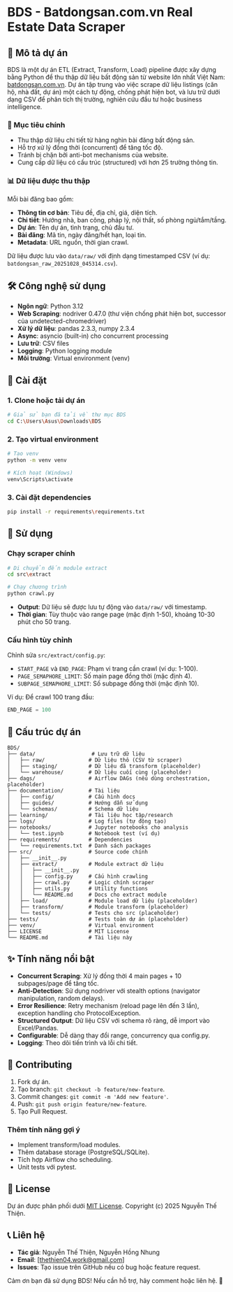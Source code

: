 # BDS - Batdongsan.com.vn Real Estate Data Scraper

## 📖 Mô tả dự án

BDS là một dự án ETL (Extract, Transform, Load) pipeline được xây dựng bằng Python để thu thập dữ liệu bất động sản từ website lớn nhất Việt Nam: [batdongsan.com.vn](https://batdongsan.com.vn). Dự án tập trung vào việc scrape dữ liệu listings (căn hộ, nhà đất, dự án) một cách tự động, chống phát hiện bot, và lưu trữ dưới dạng CSV để phân tích thị trường, nghiên cứu đầu tư hoặc business intelligence.

### 🎯 Mục tiêu chính
- Thu thập dữ liệu chi tiết từ hàng nghìn bài đăng bất động sản.
- Hỗ trợ xử lý đồng thời (concurrent) để tăng tốc độ.
- Tránh bị chặn bởi anti-bot mechanisms của website.
- Cung cấp dữ liệu có cấu trúc (structured) với hơn 25 trường thông tin.

### 📊 Dữ liệu được thu thập
Mỗi bài đăng bao gồm:
- **Thông tin cơ bản**: Tiêu đề, địa chỉ, giá, diện tích.
- **Chi tiết**: Hướng nhà, ban công, pháp lý, nội thất, số phòng ngủ/tắm/tầng.
- **Dự án**: Tên dự án, tình trạng, chủ đầu tư.
- **Bài đăng**: Mã tin, ngày đăng/hết hạn, loại tin.
- **Metadata**: URL nguồn, thời gian crawl.

Dữ liệu được lưu vào `data/raw/` với định dạng timestamped CSV (ví dụ: `batdongsan_raw_20251028_045314.csv`).

## 🛠️ Công nghệ sử dụng
- **Ngôn ngữ**: Python 3.12
- **Web Scraping**: nodriver 0.47.0 (thư viện chống phát hiện bot, successor của undetected-chromedriver)
- **Xử lý dữ liệu**: pandas 2.3.3, numpy 2.3.4
- **Async**: asyncio (built-in) cho concurrent processing
- **Lưu trữ**: CSV files
- **Logging**: Python logging module
- **Môi trường**: Virtual environment (venv)

## 🚀 Cài đặt

### 1. Clone hoặc tải dự án
```bash
# Giả sử bạn đã tải về thư mục BDS
cd C:\Users\Asus\Downloads\BDS
```

### 2. Tạo virtual environment
```bash
# Tạo venv
python -m venv venv

# Kích hoạt (Windows)
venv\Scripts\activate
```

### 3. Cài đặt dependencies
```bash
pip install -r requirements\requirements.txt
```

## 📝 Sử dụng

### Chạy scraper chính
```bash
# Di chuyển đến module extract
cd src\extract

# Chạy chương trình
python crawl.py
```

- **Output**: Dữ liệu sẽ được lưu tự động vào `data/raw/` với timestamp.
- **Thời gian**: Tùy thuộc vào range page (mặc định 1-50), khoảng 10-30 phút cho 50 trang.

### Cấu hình tùy chỉnh
Chỉnh sửa `src/extract/config.py`:
- `START_PAGE` và `END_PAGE`: Phạm vi trang cần crawl (ví dụ: 1-100).
- `PAGE_SEMAPHORE_LIMIT`: Số main page đồng thời (mặc định 4).
- `SUBPAGE_SEMAPHORE_LIMIT`: Số subpage đồng thời (mặc định 10).

Ví dụ: Để crawl 100 trang đầu:
```python
END_PAGE = 100
```

## 📁 Cấu trúc dự án

```
BDS/
├── data/                  # Lưu trữ dữ liệu
│   ├── raw/              # Dữ liệu thô (CSV từ scraper)
│   ├── staging/          # Dữ liệu đã transform (placeholder)
│   └── warehouse/        # Dữ liệu cuối cùng (placeholder)
├── dags/                 # Airflow DAGs (nếu dùng orchestration, placeholder)
├── documentation/        # Tài liệu
│   ├── config/           # Cấu hình docs
│   ├── guides/           # Hướng dẫn sử dụng
│   └── schemas/          # Schema dữ liệu
├── learning/             # Tài liệu học tập/research
├── logs/                 # Log files (tự động tạo)
├── notebooks/            # Jupyter notebooks cho analysis
│   └── test.ipynb        # Notebook test (ví dụ)
├── requirements/         # Dependencies
│   └── requirements.txt  # Danh sách packages
├── src/                  # Source code chính
│   ├── __init__.py
│   ├── extract/          # Module extract dữ liệu
│   │   ├── __init__.py
│   │   ├── config.py     # Cấu hình crawling
│   │   ├── crawl.py      # Logic chính scraper
│   │   ├── utils.py      # Utility functions
│   │   └── README.md     # Docs cho extract module
│   ├── load/             # Module load dữ liệu (placeholder)
│   ├── transform/        # Module transform (placeholder)
│   └── tests/            # Tests cho src (placeholder)
├── tests/                # Tests toàn dự án (placeholder)
├── venv/                 # Virtual environment
├── LICENSE               # MIT License
└── README.md             # Tài liệu này
```

## ✨ Tính năng nổi bật

- **Concurrent Scraping**: Xử lý đồng thời 4 main pages + 10 subpages/page để tăng tốc.
- **Anti-Detection**: Sử dụng nodriver với stealth options (navigator manipulation, random delays).
- **Error Resilience**: Retry mechanism (reload page lên đến 3 lần), exception handling cho ProtocolException.
- **Structured Output**: Dữ liệu CSV với schema rõ ràng, dễ import vào Excel/Pandas.
- **Configurable**: Dễ dàng thay đổi range, concurrency qua config.py.
- **Logging**: Theo dõi tiến trình và lỗi chi tiết.


## 🤝 Contributing

1. Fork dự án.
2. Tạo branch: `git checkout -b feature/new-feature`.
3. Commit changes: `git commit -m 'Add new feature'`.
4. Push: `git push origin feature/new-feature`.
5. Tạo Pull Request.

### Thêm tính năng gợi ý
- Implement transform/load modules.
- Thêm database storage (PostgreSQL/SQLite).
- Tích hợp Airflow cho scheduling.
- Unit tests với pytest.

## 📄 License

Dự án được phân phối dưới [MIT License](LICENSE). Copyright (c) 2025 Nguyễn Thế Thiện.

## 📞 Liên hệ

- **Tác giả**: Nguyễn Thế Thiện, Nguyễn Hồng Nhung
- **Email**: [thethien04.work@gmail.com]
- **Issues**: Tạo issue trên GitHub nếu có bug hoặc feature request.

Cảm ơn bạn đã sử dụng BDS! Nếu cần hỗ trợ, hãy comment hoặc liên hệ. 🚀
